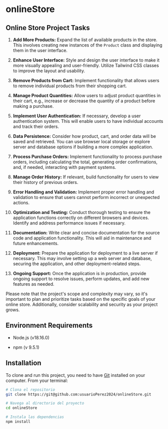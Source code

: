 # onlineStore

## Online Store Project Tasks

1. **Add More Products:** Expand the list of available products in the store. This involves creating new instances of the `Product` class and displaying them in the user interface.

2. **Enhance User Interface:** Style and design the user interface to make it more visually appealing and user-friendly. Utilize Tailwind CSS classes to improve the layout and usability.

3. **Remove Products from Cart:** Implement functionality that allows users to remove individual products from their shopping cart.

4. **Manage Product Quantities:** Allow users to adjust product quantities in their cart, e.g., increase or decrease the quantity of a product before making a purchase.

5. **Implement User Authentication:** If necessary, develop a user authentication system. This will enable users to have individual accounts and track their orders.

6. **Data Persistence:** Consider how product, cart, and order data will be saved and retrieved. You can use browser local storage or explore server and database options if building a more complex application.

7. **Process Purchase Orders:** Implement functionality to process purchase orders, including calculating the total, generating order confirmations, and, if needed, interacting with payment systems.

8. **Manage Order History:** If relevant, build functionality for users to view their history of previous orders.

9. **Error Handling and Validation:** Implement proper error handling and validation to ensure that users cannot perform incorrect or unexpected actions.

10. **Optimization and Testing:** Conduct thorough testing to ensure the application functions correctly on different browsers and devices. Identify and address performance issues if necessary.

11. **Documentation:** Write clear and concise documentation for the source code and application functionality. This will aid in maintenance and future enhancements.

12. **Deployment:** Prepare the application for deployment to a live server if necessary. This may involve setting up a web server and database, securing the application, and other deployment-related steps.

13. **Ongoing Support:** Once the application is in production, provide ongoing support to resolve issues, perform updates, and add new features as needed.

Please note that the project's scope and complexity may vary, so it's important to plan and prioritize tasks based on the specific goals of your online store. Additionally, consider scalability and security as your project grows.

 
## Environment Requirements

- Node.js (v18.16.0)

- npm (v 9.5.1)

## Installation

To clone and run this project, you need to have [Git](https://git-scm.com) installed on your computer. From your terminal:

```bash
# Clona el repositorio
git clone https://git@github.com:usuarioPerez2024/onlineStore.git

# Navega al directorio del proyecto
cd onlineStore

# Instala las dependencias
npm install

